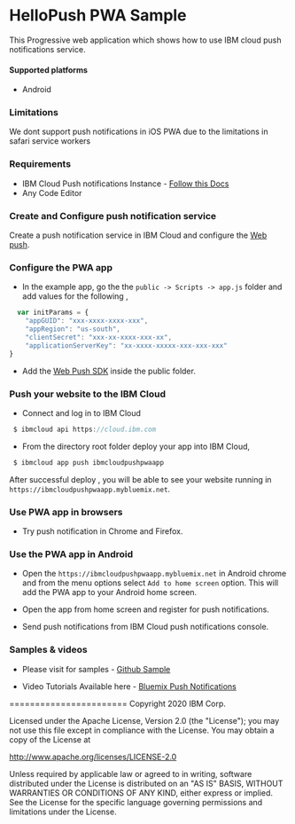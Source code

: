 # HelloPush PWA Sample

This Progressive web application which shows how to use IBM cloud push notifications service.

#### Supported platforms

- Android

### Limitations

We dont support push notifications in iOS PWA due to the limitations in safari service workers

### Requirements

- IBM Cloud Push notifications Instance - [Follow this Docs](https://cloud.ibm.com/docs/mobilepush?topic=mobilepush-getting-started)
- Any Code Editor

### Create and Configure push notification service

Create a push notification service in IBM Cloud and configure the [Web push](https://cloud.ibm.com/docs/mobilepush?topic=mobilepush-push_step_2#push_step_2_chrome).

### Configure the PWA app

- In the example app, go the the `public -> Scripts -> app.js` folder and add values for the following ,

```Javascript
  var initParams = {
    "appGUID": "xxx-xxxx-xxxx-xxx",
    "appRegion": "us-south",
    "clientSecret": "xxx-xx-xxxx-xxx-xx",
    "applicationServerKey": "xx-xxxx-xxxxx-xxx-xxx-xxx"
}
```

- Add the [Web Push SDK](https://github.com/ibm-bluemix-mobile-services/bms-clientsdk-javascript-webpush) inside the public folder.

### Push your website to the IBM Cloud

- Connect and log in to IBM Cloud

```Javascript
 $ ibmcloud api https://cloud.ibm.com
```

- From the directory root folder deploy your app into IBM Cloud,

```Javascript
 $ ibmcloud app push ibmcloudpushpwaapp
```

After successful deploy , you will be able to see your website running in `https://ibmcloudpushpwaapp.mybluemix.net`.

### Use PWA app in browsers

- Try push notification in Chrome and Firefox.

### Use the PWA app in Android

- Open the `https://ibmcloudpushpwaapp.mybluemix.net` in Android chrome and from the menu options select `Add to home screen` option. This will add the PWA app to your Android home screen.

- Open the app from home screen and register for push notifications.

- Send push notifications from IBM Cloud push notifications console.

### Samples & videos

- Please visit for samples - [Github Sample](https://github.com/ibm-bluemix-mobile-services/bms-samples-android-hellopush)

- Video Tutorials Available here - [Bluemix Push Notifications](https://www.youtube.com/channel/UCRr2Wou-z91fD6QOYtZiHGA)

=======================
Copyright 2020 IBM Corp.

Licensed under the Apache License, Version 2.0 (the "License");
you may not use this file except in compliance with the License.
You may obtain a copy of the License at

http://www.apache.org/licenses/LICENSE-2.0

Unless required by applicable law or agreed to in writing, software
distributed under the License is distributed on an "AS IS" BASIS,
WITHOUT WARRANTIES OR CONDITIONS OF ANY KIND, either express or implied.
See the License for the specific language governing permissions and
limitations under the License.
